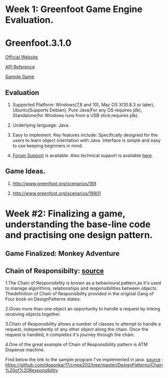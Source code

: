 # Week 1: Greenfoot Game Engine Evaluation.
# Greenfoot.3.1.0

[Official Website](https://www.greenfoot.org/home)

[API  Reference](https://www.greenfoot.org/files/javadoc/)

[Sample Game](http://www.greenfoot.org/scenarios/19573)

## Evaluation

1. Supported Platform: Windows(7,8 and 10), Mac OS X(10.8.3 or later), Ubuntu(Supports Debian), Pure Java(For any OS requires jdk), Standalone(for Windows runs from a USB stick;requires jdk).

2. Underlying language: Java.

3. Easy to implement. Key features include: Specifically designed for the users to learn object orientation with Java. Interface is simple and easy to use keeping beginners in mind.

4. [Forum Support](https://www.greenfoot.org/topics) is available. Also technical support is available [here](https://ww.greenfoot.org/support).
 
## Game Ideas.

1. http://www.greenfoot.org/scenarios/189

2. http://www.greenfoot.org/scenarios/19901

# Week #2: Finalizing a game, understanding the base-line code and practising one design pattern.

## Game Finalized: Monkey Adventure

## Chain of Responsibilty: [source](https://www.journaldev.com/1617/chain-of-responsibility-design-pattern-in-java)

1.The Chain of Responsibility is known as a behavioural pattern,as it's used to manage algorithms, relationships and responsibilities between objects. Thedefinition of Chain of Responsibility provided in the original Gang of Four book on DesignPatterns states: 

2.Gives more than one object an opportunity to handle a request by linking receiving objects together. 

3.Chain of Responsibility allows a number of classes to attempt to handle a request, independently of any other object along the chain. Once the request is handled, it completes it's journey through the chain.

4.One of the great example of Chain of Responsibility pattern is ATM Dispense machine. 

Find below the link to the sample program I've implemented in java. [source](https://www.journaldev.com/1617/chain-of-responsibility-design-pattern-in-java) :
https://github.com/dgaonkar17/cmpe202/tree/master/DesignPatterns/Chain%20of%20Responsibility

